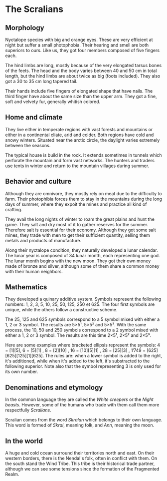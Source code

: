 # The Scralians

## Morphology
Nyctalope species with big and orange eyes. These are very efficient at night but suffer a small photophobia. Their hearing and smell are both superiors to ours. Like us, they got four members composed of five fingers each.

The hind limbs are long, mostly because of the very elongated tarsus bones of the feets. The head and the body varies between 40 and 50 cm in total length, but the hind limbs are about twice as big (foots included). They also got a 30 to 35 cm long tapered tail.

Their hands include five fingers of elongated shape that have nails. The third finger have about the same size than the upper arm. They got a fine, soft and velvety fur, generally whitish colored.

## Home and climate
They live either in temperate regions with vast forests and mountains or either in a continental cliate, arid and colder. Both regions have cold and snowy winters. Situated near the arctic circle, the daylight varies extremely between the seasons.

The typical house is build in the rock. It extends sometimes in tunnels which perforate the mountain and form vast networks. The hunters and traders use tents in winter and return to the mountain villages during summer.

## Behavior and culture
Although they are omnivore, they mostly rely on meat due to the difficulty to farm. Their photophibia forces them to stay in the mountains during the long days of summer, where they expoit the mines and practice all kind of crafting.

They avail the long nights of winter to roam the great plains and hunt the game. They salt and dry most of it to gather reserves for the summer. Therefore salt is essential for their economy. Although they got some salt mines, they trade with men to get their sufficient quantity, selling them metals and products of manufacture.

Along their nyctalope condition, they naturally developed a lunar calendar. The lunar year is composed of 34 lunar month, each representing one god. The lunar month begins with the new moon. They got their own money made of bronze and silver, although some of them share a common money with their human neighbors.

## Mathematics
They developed a quinary additive system. Symbols represent the following numbers: 1, 2, 3, 5, 10, 25, 50, 125, 250 et 625. The four first symbols are unique, while the others follow a constructive scheme.

The 25, 125 and 625 symbols correspond to a 5 symbol mixed with either a 1, 2 or 3 symbol. The results are 5×5¹, 5×5² and 5×5³. With the same process, the 10, 50 and 250 symbols correspond to a 2 symbol mixed with either a 1, 2 or 3 symbol. The results are this time 2×5¹, 2×5² and 2×5³.

Here are some examples where bracketed ellipsis represent the symbols: 4 = [1][5], 6 = [5][1] , 8 = [2][10] , 16 = [10][5][1] , 28 = [25][3] , 1’749 = [625][625][125][1][625]. The rules are: when a lower symbol is added to the right, it's additioned, while when it's added to the left, it's substracted to the following superior. Note also that the symbol representing 3 is only used for its own number.

## Denominations and etymology
In the common language they are called the _White creepers_ or the _Night beasts_. However, some of the humans who trade with them call them more respectfully _Scralians_.

Scralian comes from the word _Skralan_ which belongs to their own language. This word is formed of _Skral_, meaning folk, and _Ann_, meaning the moon.

## In the world
A huge and cold ocean surround their territories north and east. On their western borders, there is the Nendal's folk, often in conflict with them. On the south stand the Wind Tribe. This tribe is their historical trade partner, although we can see some tensions since the formation of the Fragmented Realm.
